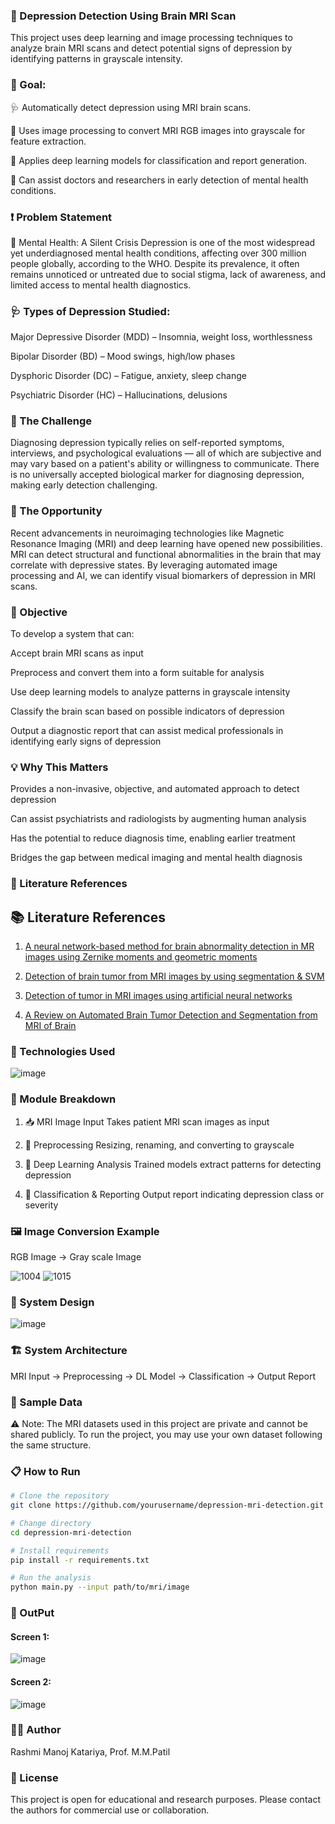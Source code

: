 ### 🧠 Depression Detection Using Brain MRI Scan
This project uses deep learning and image processing techniques to analyze brain MRI scans and detect potential signs of depression by identifying patterns in grayscale intensity.

### 🎯 Goal: 
🩺 Automatically detect depression using MRI brain scans.

🧠 Uses image processing to convert MRI RGB images into grayscale for feature extraction.

🤖 Applies deep learning models for classification and report generation.

🏥 Can assist doctors and researchers in early detection of mental health conditions.

### ❗ Problem Statement
🧠 Mental Health: A Silent Crisis
Depression is one of the most widespread yet underdiagnosed mental health conditions, affecting over 300 million people globally, according to the WHO. Despite its prevalence, it often remains unnoticed or untreated due to social stigma, lack of awareness, and limited access to mental health diagnostics.

### 🩺 Types of Depression Studied:
Major Depressive Disorder (MDD) – Insomnia, weight loss, worthlessness

Bipolar Disorder (BD) – Mood swings, high/low phases

Dysphoric Disorder (DC) – Fatigue, anxiety, sleep change

Psychiatric Disorder (HC) – Hallucinations, delusions

### 🧪 The Challenge
Diagnosing depression typically relies on self-reported symptoms, interviews, and psychological evaluations — all of which are subjective and may vary based on a patient's ability or willingness to communicate. There is no universally accepted biological marker for diagnosing depression, making early detection challenging.

### 🧬 The Opportunity
Recent advancements in neuroimaging technologies like Magnetic Resonance Imaging (MRI) and deep learning have opened new possibilities. MRI can detect structural and functional abnormalities in the brain that may correlate with depressive states. By leveraging automated image processing and AI, we can identify visual biomarkers of depression in MRI scans.

### 🎯 Objective
To develop a system that can:

Accept brain MRI scans as input

Preprocess and convert them into a form suitable for analysis

Use deep learning models to analyze patterns in grayscale intensity

Classify the brain scan based on possible indicators of depression

Output a diagnostic report that can assist medical professionals in identifying early signs of depression

### 💡 Why This Matters
Provides a non-invasive, objective, and automated approach to detect depression

Can assist psychiatrists and radiologists by augmenting human analysis

Has the potential to reduce diagnosis time, enabling earlier treatment

Bridges the gap between medical imaging and mental health diagnosis




### 🧪 Literature References
## 📚 Literature References

1. [ A neural network-based method for brain abnormality detection in MR images using Zernike moments and geometric moments](https://citeseerx.ist.psu.edu/document?repid=rep1&type=pdf&doi=7a713a9a3409f63f21215d7e03dbd3d457dcf04b)

2. [Detection of brain tumor from MRI images by using segmentation & SVM](https://www.researchgate.net/profile/Amit-Pimpalkar/publication/328784445_BRAIN_TUMOR_DETECTION_USING_OBJECT_LABELING_ALGORITHM_SVM/links/5be2e0f04585150b2ba57bec/BRAIN-TUMOR-DETECTION-USING-OBJECT-LABELING-ALGORITHM-SVM.pdf)
   
3. [Detection of tumor in MRI images using artificial neural networks](https://citeseerx.ist.psu.edu/document?repid=rep1&type=pdf&doi=31132cd944c914f7c2a71d098195b8e01d388eb1)
   
4. [A Review on Automated Brain Tumor Detection and Segmentation from MRI of Brain](https://arxiv.org/abs/1312.6150)


### 🧬 Technologies Used
![image](https://github.com/user-attachments/assets/eae0b432-1a99-474d-afc5-386401d683fb)

### 🧰 Module Breakdown
1. 📥 MRI Image Input
Takes patient MRI scan images as input

2. 🔧 Preprocessing
Resizing, renaming, and converting to grayscale

3. 🧠 Deep Learning Analysis
Trained models extract patterns for detecting depression

4. 📄 Classification & Reporting
Output report indicating depression class or severity

### 🖼️ Image Conversion Example

RGB Image -> Gray scale Image

![1004](https://github.com/user-attachments/assets/ef15a66d-3dbe-4717-aa93-6dc72686e930)  ![1015](https://github.com/user-attachments/assets/b2957184-3333-41c6-999a-76c8fc4aa5a9)


### 📌 System Design
![image](https://github.com/user-attachments/assets/680f66d5-f9c5-4631-a4cb-ec691e85aadb)


### 🏗️ System Architecture
MRI Input → Preprocessing → DL Model → Classification → Output Report

### 🧪 Sample Data
⚠️ Note: The MRI datasets used in this project are private and cannot be shared publicly.
To run the project, you may use your own dataset following the same structure.

### 📋 How to Run

```bash
# Clone the repository
git clone https://github.com/yourusername/depression-mri-detection.git

# Change directory
cd depression-mri-detection

# Install requirements
pip install -r requirements.txt

# Run the analysis
python main.py --input path/to/mri/image

```
### 🔽 OutPut

#### Screen 1:

![image](https://github.com/user-attachments/assets/34e86bbd-cc92-4275-b13e-2e2ebedc1afb)

#### Screen 2:

![image](https://github.com/user-attachments/assets/58353ffd-ce3c-4383-abd7-7c56758a7891)


### 👩‍💻 Author
Rashmi Manoj Katariya, Prof. M.M.Patil

### 📄 License
This project is open for educational and research purposes. Please contact the authors for commercial use or collaboration.
